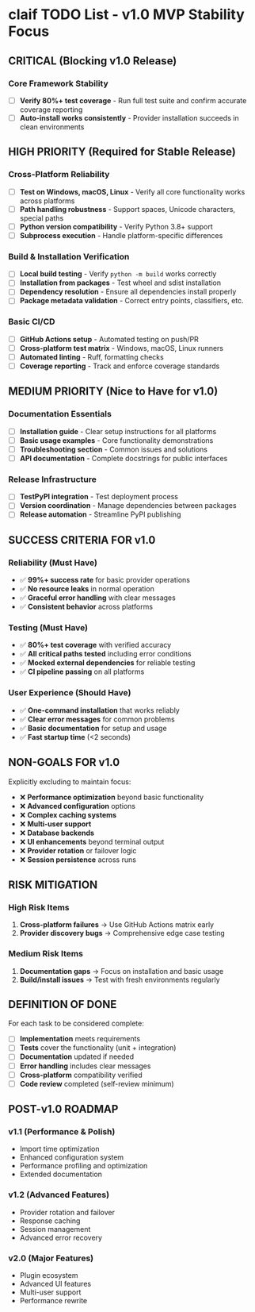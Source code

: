 # claif TODO List - v1.0 MVP Stability Focus

## CRITICAL (Blocking v1.0 Release)

### Core Framework Stability
- [ ] **Verify 80%+ test coverage** - Run full test suite and confirm accurate coverage reporting
- [ ] **Auto-install works consistently** - Provider installation succeeds in clean environments

## HIGH PRIORITY (Required for Stable Release)

### Cross-Platform Reliability
- [ ] **Test on Windows, macOS, Linux** - Verify all core functionality works across platforms
- [ ] **Path handling robustness** - Support spaces, Unicode characters, special paths
- [ ] **Python version compatibility** - Verify Python 3.8+ support
- [ ] **Subprocess execution** - Handle platform-specific differences

### Build & Installation Verification
- [ ] **Local build testing** - Verify `python -m build` works correctly
- [ ] **Installation from packages** - Test wheel and sdist installation
- [ ] **Dependency resolution** - Ensure all dependencies install properly
- [ ] **Package metadata validation** - Correct entry points, classifiers, etc.

### Basic CI/CD
- [ ] **GitHub Actions setup** - Automated testing on push/PR
- [ ] **Cross-platform test matrix** - Windows, macOS, Linux runners
- [ ] **Automated linting** - Ruff, formatting checks
- [ ] **Coverage reporting** - Track and enforce coverage standards

## MEDIUM PRIORITY (Nice to Have for v1.0)

### Documentation Essentials
- [ ] **Installation guide** - Clear setup instructions for all platforms
- [ ] **Basic usage examples** - Core functionality demonstrations
- [ ] **Troubleshooting section** - Common issues and solutions
- [ ] **API documentation** - Complete docstrings for public interfaces

### Release Infrastructure
- [ ] **TestPyPI integration** - Test deployment process
- [ ] **Version coordination** - Manage dependencies between packages
- [ ] **Release automation** - Streamline PyPI publishing

## SUCCESS CRITERIA FOR v1.0

### Reliability (Must Have)
- ✅ **99%+ success rate** for basic provider operations
- ✅ **No resource leaks** in normal operation
- ✅ **Graceful error handling** with clear messages
- ✅ **Consistent behavior** across platforms

### Testing (Must Have)
- ✅ **80%+ test coverage** with verified accuracy
- ✅ **All critical paths tested** including error conditions
- ✅ **Mocked external dependencies** for reliable testing
- ✅ **CI pipeline passing** on all platforms

### User Experience (Should Have)
- ✅ **One-command installation** that works reliably
- ✅ **Clear error messages** for common problems
- ✅ **Basic documentation** for setup and usage
- ✅ **Fast startup time** (<2 seconds)

## NON-GOALS FOR v1.0

Explicitly excluding to maintain focus:

- ❌ **Performance optimization** beyond basic functionality
- ❌ **Advanced configuration** options
- ❌ **Complex caching systems**
- ❌ **Multi-user support**
- ❌ **Database backends**
- ❌ **UI enhancements** beyond terminal output
- ❌ **Provider rotation** or failover logic
- ❌ **Session persistence** across runs

## RISK MITIGATION

### High Risk Items
1. **Cross-platform failures** → Use GitHub Actions matrix early
2. **Provider discovery bugs** → Comprehensive edge case testing

### Medium Risk Items  
1. **Documentation gaps** → Focus on installation and basic usage
2. **Build/install issues** → Test with fresh environments regularly

## DEFINITION OF DONE

For each task to be considered complete:

- [ ] **Implementation** meets requirements
- [ ] **Tests** cover the functionality (unit + integration)
- [ ] **Documentation** updated if needed
- [ ] **Error handling** includes clear messages
- [ ] **Cross-platform** compatibility verified
- [ ] **Code review** completed (self-review minimum)

## POST-v1.0 ROADMAP

### v1.1 (Performance & Polish)
- Import time optimization
- Enhanced configuration system
- Performance profiling and optimization
- Extended documentation

### v1.2 (Advanced Features)
- Provider rotation and failover
- Response caching
- Session management
- Advanced error recovery

### v2.0 (Major Features)
- Plugin ecosystem
- Advanced UI features
- Multi-user support
- Performance rewrite
